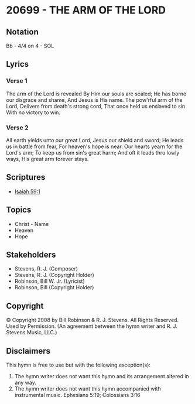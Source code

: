 # 20699 - THE ARM OF THE LORD

## Notation

Bb - 4/4 on 4 - SOL

## Lyrics

### Verse 1

The arm of the Lord is revealed By Him our souls are sealed; He has borne our disgrace and shame, And Jesus is His name. The pow'rful arm of the Lord, Delivers from death's strong cord, That once held us enslaved to sin With no victory to win.

### Verse 2

All earth yields unto our great Lord, Jesus our shield and sword; He leads us in battle from fear, For heaven's hope is near. Our hearts yearn for the Lord's arm; To keep us from sin's great harm; And oft it leads thru lowly ways, His great arm forever stays.


## Scriptures

- [Isaiah 59:1](https://www.biblegateway.com/passage/?search=Isaiah%2059%3A1)

## Topics

- Christ - Name
- Heaven
- Hope

## Stakeholders

- Stevens, R. J. (Composer)
- Stevens, R. J. (Copyright Holder)
- Robinson,  Bill W.  Jr. (Lyricist)
- Robinson, Bill (Copyright Holder)

## Copyright

© Copyright 2008 by Bill Robinson & R. J. Stevens. All Rights Reserved. Used by Permission.
(An agreement between the hymn writer and R. J. Stevens Music, LLC.)

## Disclaimers

This hymn is free to use but with the following exception(s):
1. The hymn writer does not want this hymn and its arrangement altered in any way.
2. The hymn writer does not want this hymn accompanied with instrumental music.
Ephesians 5:19; Colossians 3:16

